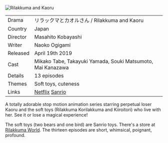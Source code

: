 ![Rilakkuma and Kaoru](rilakkuma.jpg)

| | |
|-|-|
Drama|&#12522;&#12521;&#12483;&#12463;&#12510;&#12392;&#12459;&#12458;&#12523;&#12373;&#12435; / Rilakkuma and Kaoru
Country|Japan
Director|Masahito Kobayashi
Writer| Naoko Ogigami
Released|April 19th 2019
Cast|Mikako Tabe, Takayuki Yamada, Souki Matsumoto, Mai Kanazawa
Details|13 episodes
Themes|Soft toys, cuteness
Links|[Netflix](https://www.netflix.com/title/80196883) [Sanrio](http://www.san-x.jp/characters/rilakkuma.html)

A totally adorable stop motion animation series starring perpetual
loser Kaoru and the soft toys (Rilakkuma Korilakkuma and Kiiroitori)
who live with her. See it or lose a magical experience!

The soft toys (two bears and one bird) are Sanrio toys. There's a store
at [Rilakkuma World](https://rilakkumaworld.com/). The thirteen episodes
are short, whimsical, poignant, profound.
